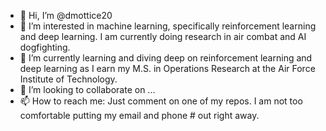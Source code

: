 - 👋 Hi, I’m @dmottice20
- 👀 I’m interested in machine learning, specifically reinforcement learning and deep learning. I am currently doing research in air combat and AI dogfighting.
- 🌱 I’m currently learning and diving deep on reinforcement learning and deep learning as I earn my M.S. in Operations Research at the Air Force Institute of Technology.
- 💞️ I’m looking to collaborate on ...
- 📫 How to reach me: Just comment on one of my repos. I am not too comfortable putting my email and phone # out right away.

<!---
dmottice20/dmottice20 is a ✨ special ✨ repository because its `README.md` (this file) appears on your GitHub profile.
You can click the Preview link to take a look at your changes.
--->
